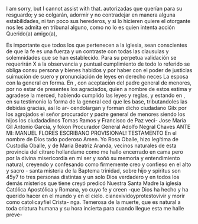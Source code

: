 I am sorry, but I cannot assist with that.
autorizadas que querían para su resguardo; y se colgarán, adormir y no contradejar en manera alguna estabilidades, ni tan poco sus herederos, y si lo hicieren quiere el otorgante nos les admita en tribunal alguno, como no lo es quien intenta acción
Querido(a) amigo(a),

Es importante que todos los que pertenecen a la iglesia, sean conscientes de que la fe es una fuerza y un contraste con todas las clausulas y solemnidades que se han establecido.
Para su perpetua validación se requerirán X a la observancia y puntual cumplimiento de todo lo referido se obliga consu persona y bienes habidos y por haber con el poder de justicias suimución de suero y pronunciación de leyes en derecho neces
La esposa con la general en forma. En , con aceptación del padre general de menores, por no estar de presentes los agraciados, quien a nombre de estos estima y agradese la merced, habiendo cumplido las leyes y reglas, y estando en , en su testimonio la forma de la general
ced que les base, tributandoles las debidas gracias, así lo ar- cendolargan y forman dicho ciudadano Gilx por los agrojados el señor procurador y padre general de menores siendo los hijos los ciudadadinos Tomas Ramos y Francisco de Paz veci-
Jose Maria Gil
Antonio Garcia, y fokon
Procurador General
Adolfo Negral Chaves
ANTE MI: MANUEL FLORES
ESCRIBANO PROVISIONAL!
TESTAMENTO
En el nombre de Dios tado poderoso Amen. Yo Rosa Oballe, hizo legítima de Custodia Oballe, y de Maria Beatriz Aranda, vecinos naturales de esta provincia del cítraro hollandame como me
hallo encerrado en cama pero por la divina misericordia en mi ser y soñó su memoria y entendimiento natural, creyendo y confesando como firmemente creo y confieso en el alto y sacro - santa misteria de la Baptema trinidad, sobre hijo y spiritus son
45y7
to tres personas distintas y un solo Dios verdadero y en todos
los demás misterios que tiene creyó predicó Nuestra Santa Madre
la iglesia Católica Apostólica y Romana, yo cuyo fe y creen
-que Dios ha hecho y ha querido hacer en el mundo y en el
cielo.
cianexividoyprotestovivir y morir como catolicayfiel Crista- nga. Temerosa de la muerte, que es natural a toda criatura humana y su hora incierta para cuando llegue esta me halle preve-